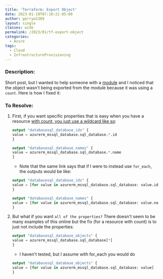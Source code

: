 ```yaml
---
title: 'Terraform: Export Object'
date: 2023-01-19T07:10:21-05:00
author: gerryw1389
layout: single
classes: wide
permalink: /2023/01/tf-export-object
categories:
  - Azure
tags:
  - Cloud
  - InfrastructureProvisioning
---
```

<!--more-->

### Description:

Short post, but I wanted to help someone with a [module](https://automationadmin.com/2022/08/calling-remote-modules) and I noticed that the object wasn't being exported from the module because it was using a `count`. Here is how I fixed it:

### To Resolve:

1. First, if you want specific properties that is easy when you have a resource [with count, you just use a wildcard like so](https://developer.hashicorp.com/terraform/language/expressions/references#references-to-resource-attributes):

   ```terraform
   output "databasesql_database_ids" {
   value = azurerm_mssql_database.sql_database.*.id
   }

   output "databasesql_database_names" {
   value = azurerm_mssql_database.sql_database.*.name
   }
   ```

   - Note that the same link says that if I were to instead use `for_each`, the outputs would be like:


   ```terraform
   output "databasesql_database_ids" {
   value = [for value in azurerm_mssql_database.sql_database: value.id]
   }

   output "databasesql_database_names" {
   value = [for value in azurerm_mssql_database.sql_database: value.name]
   }
   ```

1. But what if you want `all of the properties?` There doesn't seem to be many examples of this online but the fix (for a resource with count) is to just not include the properties:

   ```terraform
   output "databasesql_database_objects" {
   value = azurerm_mssql_database.sql_database[*]
   }
   ```

   - I haven't tested, but I assume with for_each you would do

   ```terraform
   output "databasesql_database_objects" {
   value = [for value in azurerm_mssql_database.sql_database: value]
   }
   ```


